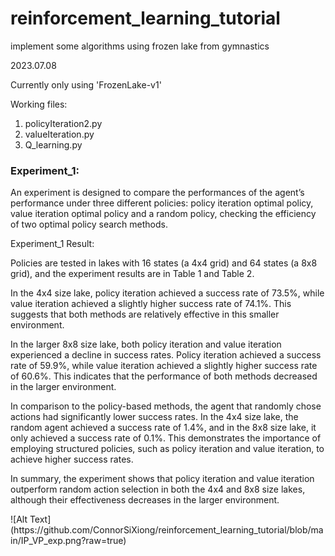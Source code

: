 # reinforcement_learning_tutorial
implement some algorithms using frozen lake from gymnastics

2023.07.08

Currently only using 'FrozenLake-v1'

Working files:
1. policyIteration2.py
2. valueIteration.py
3. Q_learning.py

### Experiment_1: 

<p>An experiment is designed to compare the performances of the agent’s performance under three different policies: policy iteration optimal policy, value iteration optimal policy and a random policy, checking the efficiency of two optimal policy search methods.</p>

Experiment_1 Result:
<p>Policies are tested in lakes with 16 states (a 4x4 grid) and 64 states (a 8x8 grid), and the experiment results are in Table 1 and Table 2.<p>
<p>In the 4x4 size lake, policy iteration achieved a success rate of 73.5%, while value iteration achieved a slightly higher success rate of 74.1%. This suggests that both methods are relatively effective in this smaller environment.</p>
<p>In the larger 8x8 size lake, both policy iteration and value iteration experienced a decline in success rates. Policy iteration achieved a success rate of 59.9%, while value iteration achieved a slightly higher success rate of 60.6%. This indicates that the performance of both methods decreased in the larger environment.</p>
<p>In comparison to the policy-based methods, the agent that randomly chose actions had significantly lower success rates. In the 4x4 size lake, the random agent achieved a success rate of 1.4%, and in the 8x8 size lake, it only achieved a success rate of 0.1%. This demonstrates the importance of employing structured policies, such as policy iteration and value iteration, to achieve higher success rates.</p>
<p>In summary, the experiment shows that policy iteration and value iteration outperform random action selection in both the 4x4 and 8x8 size lakes, although their effectiveness decreases in the larger environment.</p>
![Alt Text](https://github.com/ConnorSiXiong/reinforcement_learning_tutorial/blob/main/IP_VP_exp.png?raw=true)